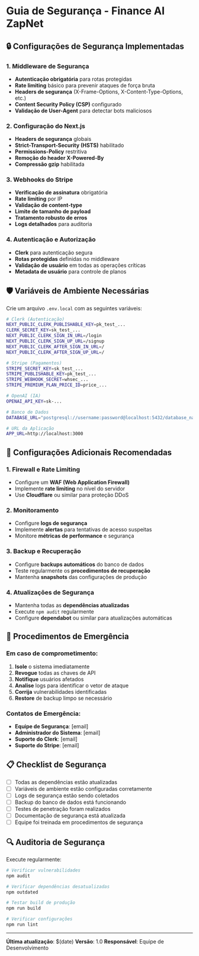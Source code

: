 # Guia de Segurança - Finance AI ZapNet

## 🔒 Configurações de Segurança Implementadas

### 1. Middleware de Segurança
- **Autenticação obrigatória** para rotas protegidas
- **Rate limiting** básico para prevenir ataques de força bruta
- **Headers de segurança** (X-Frame-Options, X-Content-Type-Options, etc.)
- **Content Security Policy (CSP)** configurado
- **Validação de User-Agent** para detectar bots maliciosos

### 2. Configuração do Next.js
- **Headers de segurança** globais
- **Strict-Transport-Security (HSTS)** habilitado
- **Permissions-Policy** restritiva
- **Remoção do header X-Powered-By**
- **Compressão gzip** habilitada

### 3. Webhooks do Stripe
- **Verificação de assinatura** obrigatória
- **Rate limiting** por IP
- **Validação de content-type**
- **Limite de tamanho de payload**
- **Tratamento robusto de erros**
- **Logs detalhados** para auditoria

### 4. Autenticação e Autorização
- **Clerk** para autenticação segura
- **Rotas protegidas** definidas no middleware
- **Validação de usuário** em todas as operações críticas
- **Metadata de usuário** para controle de planos

## 🛡️ Variáveis de Ambiente Necessárias

Crie um arquivo `.env.local` com as seguintes variáveis:

```bash
# Clerk (Autenticação)
NEXT_PUBLIC_CLERK_PUBLISHABLE_KEY=pk_test_...
CLERK_SECRET_KEY=sk_test_...
NEXT_PUBLIC_CLERK_SIGN_IN_URL=/login
NEXT_PUBLIC_CLERK_SIGN_UP_URL=/signup
NEXT_PUBLIC_CLERK_AFTER_SIGN_IN_URL=/
NEXT_PUBLIC_CLERK_AFTER_SIGN_UP_URL=/

# Stripe (Pagamentos)
STRIPE_SECRET_KEY=sk_test_...
STRIPE_PUBLISHABLE_KEY=pk_test_...
STRIPE_WEBHOOK_SECRET=whsec_...
STRIPE_PREMIUM_PLAN_PRICE_ID=price_...

# OpenAI (IA)
OPENAI_API_KEY=sk-...

# Banco de Dados
DATABASE_URL="postgresql://username:password@localhost:5432/database_name"

# URL da Aplicação
APP_URL=http://localhost:3000
```

## 🔧 Configurações Adicionais Recomendadas

### 1. Firewall e Rate Limiting
- Configure um **WAF (Web Application Firewall)**
- Implemente **rate limiting** no nível do servidor
- Use **Cloudflare** ou similar para proteção DDoS

### 2. Monitoramento
- Configure **logs de segurança**
- Implemente **alertas** para tentativas de acesso suspeitas
- Monitore **métricas de performance** e segurança

### 3. Backup e Recuperação
- Configure **backups automáticos** do banco de dados
- Teste regularmente os **procedimentos de recuperação**
- Mantenha **snapshots** das configurações de produção

### 4. Atualizações de Segurança
- Mantenha todas as **dependências atualizadas**
- Execute `npm audit` regularmente
- Configure **dependabot** ou similar para atualizações automáticas

## 🚨 Procedimentos de Emergência

### Em caso de comprometimento:
1. **Isole** o sistema imediatamente
2. **Revogue** todas as chaves de API
3. **Notifique** usuários afetados
4. **Analise** logs para identificar o vetor de ataque
5. **Corrija** vulnerabilidades identificadas
6. **Restore** de backup limpo se necessário

### Contatos de Emergência:
- **Equipe de Segurança**: [email]
- **Administrador do Sistema**: [email]
- **Suporte do Clerk**: [email]
- **Suporte do Stripe**: [email]

## 📋 Checklist de Segurança

- [ ] Todas as dependências estão atualizadas
- [ ] Variáveis de ambiente estão configuradas corretamente
- [ ] Logs de segurança estão sendo coletados
- [ ] Backup do banco de dados está funcionando
- [ ] Testes de penetração foram realizados
- [ ] Documentação de segurança está atualizada
- [ ] Equipe foi treinada em procedimentos de segurança

## 🔍 Auditoria de Segurança

Execute regularmente:
```bash
# Verificar vulnerabilidades
npm audit

# Verificar dependências desatualizadas
npm outdated

# Testar build de produção
npm run build

# Verificar configurações
npm run lint
```

---

**Última atualização**: $(date)
**Versão**: 1.0
**Responsável**: Equipe de Desenvolvimento
